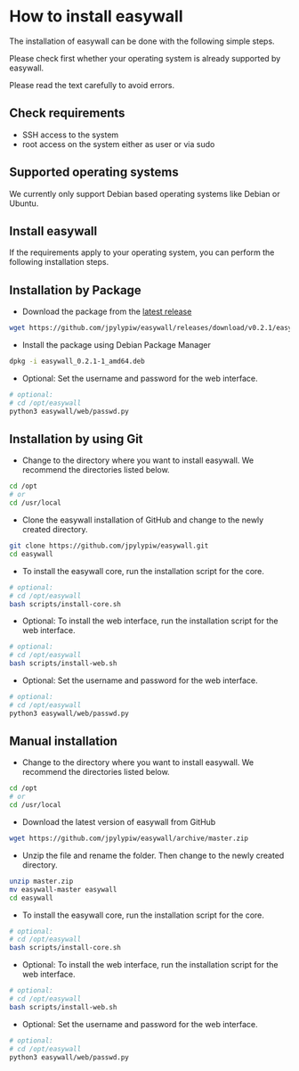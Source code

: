 # How to install easywall

The installation of easywall can be done with the following simple steps.

Please check first whether your operating system is already supported by easywall.

Please read the text carefully to avoid errors.

## Check requirements

- SSH access to the system
- root access on the system either as user or via sudo

## Supported operating systems

We currently only support Debian based operating systems like Debian or Ubuntu.

## Install easywall

If the requirements apply to your operating system, you can perform the following installation steps.

## Installation by Package

- Download the package from the [latest release](https://github.com/jpylypiw/easywall/releases/latest)

```sh
wget https://github.com/jpylypiw/easywall/releases/download/v0.2.1/easywall_0.2.1-1_amd64.deb
```

- Install the package using Debian Package Manager

```sh
dpkg -i easywall_0.2.1-1_amd64.deb
```

- Optional: Set the username and password for the web interface.

```sh
# optional:
# cd /opt/easywall
python3 easywall/web/passwd.py
```

## Installation by using Git

- Change to the directory where you want to install easywall. We recommend the directories listed below.

```sh
cd /opt
# or
cd /usr/local
```

- Clone the easywall installation of GitHub and change to the newly created directory.

```sh
git clone https://github.com/jpylypiw/easywall.git
cd easywall
```

- To install the easywall core, run the installation script for the core.

```sh
# optional:
# cd /opt/easywall
bash scripts/install-core.sh
```

- Optional: To install the web interface, run the installation script for the web interface.

```sh
# optional:
# cd /opt/easywall
bash scripts/install-web.sh
```

- Optional: Set the username and password for the web interface.

```sh
# optional:
# cd /opt/easywall
python3 easywall/web/passwd.py
```

## Manual installation

- Change to the directory where you want to install easywall. We recommend the directories listed below.

```sh
cd /opt
# or
cd /usr/local
```

- Download the latest version of easywall from GitHub

```sh
wget https://github.com/jpylypiw/easywall/archive/master.zip
```

- Unzip the file and rename the folder. Then change to the newly created directory.

```sh
unzip master.zip
mv easywall-master easywall
cd easywall
```

- To install the easywall core, run the installation script for the core.

```sh
# optional:
# cd /opt/easywall
bash scripts/install-core.sh
```

- Optional: To install the web interface, run the installation script for the web interface.

```sh
# optional:
# cd /opt/easywall
bash scripts/install-web.sh
```

- Optional: Set the username and password for the web interface.

```sh
# optional:
# cd /opt/easywall
python3 easywall/web/passwd.py
```

